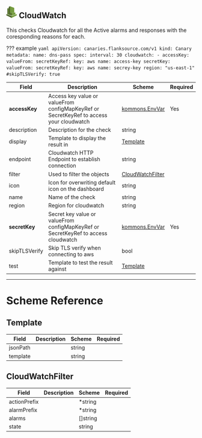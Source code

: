 ## <img src='https://raw.githubusercontent.com/flanksource/flanksource-ui/main/src/icons/cloudwatch.svg' style='height: 32px'/> CloudWatch

This checks Cloudwatch for all the Active alarms and responses with the coresponding reasons for each. 

??? example
     ```yaml
     apiVersion: canaries.flanksource.com/v1
     kind: Canary
     metadata:
       name: dns-pass
     spec:
       interval: 30
       cloudwatch:
         - accessKey:
             valueFrom:
               secretKeyRef:
                 key: aws
                 name: access-key
           secretKey:
             valueFrom:
               secretKeyRef:
                 key: aws
                 name: secrey-key
           region: "us-east-1"
           #skipTLSVerify: true
     ```

| Field | Description | Scheme | Required |
| ----- | ----------- | ------ | -------- |
| **accessKey** | Access key value or valueFrom configMapKeyRef or SecretKeyRef to access your cloudwatch | [kommons.EnvVar](https://pkg.go.dev/github.com/flanksource/kommons#EnvVar) | Yes |
| description | Description for the check | string |  |
| display | Template to display the result in | [Template](#template) |  |
| endpoint | Cloudwatch HTTP Endpoint to establish connection | string |  |
| filter | Used to filter the objects | [CloudWatchFilter](#cloudwatchfilter) |  |
| icon | Icon for overwriting default icon on the dashboard | string |  |
| name | Name of the check | string |  |
| region | Region for cloudwatch | string |  |
| **secretKey** | Secret key value or valueFrom configMapKeyRef or SecretKeyRef to access cloudwatch | [kommons.EnvVar](https://pkg.go.dev/github.com/flanksource/kommons#EnvVar) | Yes |
| skipTLSVerify | Skip TLS verify when connecting to aws | bool |  |
| test | Template to test the result against | [Template](#template) |  |

---
# Scheme Reference
## Template

| Field | Description | Scheme | Required |
| ----- | ----------- | ------ | -------- |
| jsonPath |  | string |  |
| template |  | string |  |

## CloudWatchFilter

| Field | Description | Scheme | Required |
| ----- | ----------- | ------ | -------- |
| actionPrefix |  | *string |  |
| alarmPrefix |  | *string |  |
| alarms |  | \[\]string |  |
| state |  | string |  |

